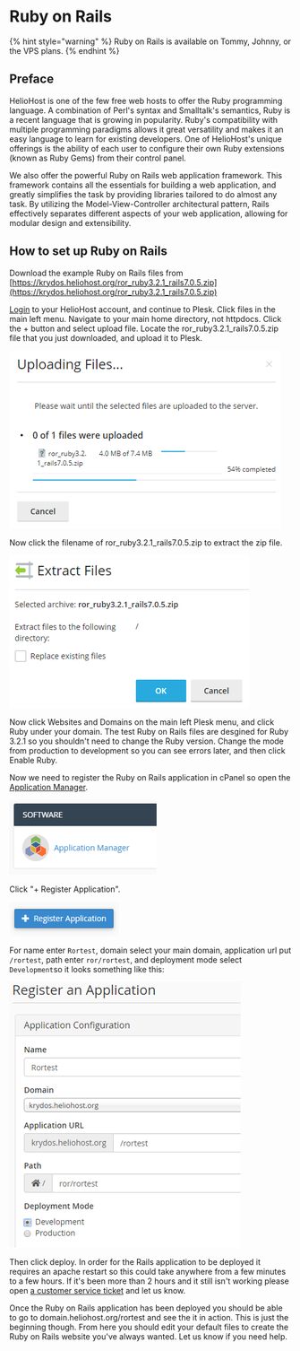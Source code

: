 # Ruby on Rails

{% hint style="warning" %}
Ruby on Rails is available on Tommy, Johnny, or the VPS plans.
{% endhint %}

## Preface

HelioHost is one of the few free web hosts to offer the Ruby programming language. A combination of Perl's syntax and Smalltalk's semantics, Ruby is a recent language that is growing in popularity. Ruby's compatibility with multiple programming paradigms allows it great versatility and makes it an easy language to learn for existing developers. One of HelioHost's unique offerings is the ability of each user to configure their own Ruby extensions \(known as Ruby Gems\) from their control panel.

We also offer the powerful Ruby on Rails web application framework. This framework contains all the essentials for building a web application, and greatly simplifies the task by providing libraries tailored to do almost any task. By utilizing the Model-View-Controller architectural pattern, Rails effectively separates different aspects of your web application, allowing for modular design and extensibility.

## How to set up Ruby on Rails

Download the example Ruby on Rails files from [https://krydos.heliohost.org/ror_ruby3.2.1_rails7.0.5.zip](https://krydos.heliohost.org/ror_ruby3.2.1_rails7.0.5.zip)

[Login](https://heliohost.org/login/) to your HelioHost account, and continue to Plesk. Click files in the main left menu. Navigate to your main home directory, not httpdocs. Click the + button and select upload file. Locate the ror_ruby3.2.1_rails7.0.5.zip file that you just downloaded, and upload it to Plesk.

![Upload zip file](../.gitbook/assets/ror_upload.png)

Now click the filename of ror_ruby3.2.1_rails7.0.5.zip to extract the zip file.

![Extract zip file](../.gitbook/assets/ror_extract.png)

Now click Websites and Domains on the main left Plesk menu, and click Ruby under your domain. The test Ruby on Rails files are desgined for Ruby 3.2.1 so you shouldn't need to change the Ruby version. Change the mode from production to development so you can see errors later, and then click Enable Ruby.





Now we need to register the Ruby on Rails application in cPanel so open the [Application Manager](https://tommy.heliohost.org:2083/frontend/paper_lantern/passenger/index.html).

![](../.gitbook/assets/application_manager.png)

Click "+ Register Application".

![](../.gitbook/assets/register_application.png)

For name enter `Rortest`, domain select your main domain, application url put `/rortest`, path enter `ror/rortest`, and deployment mode select `Development`so it looks something like this:

![](../.gitbook/assets/register_rortest_application.png)

Then click deploy. In order for the Rails application to be deployed it requires an apache restart so this could take anywhere from a few minutes to a few hours. If it's been more than 2 hours and it still isn't working please open [a customer service ticket](https://www.helionet.org/index/forum/45-customer-service/) and let us know.

Once the Ruby on Rails application has been deployed you should be able to go to domain.heliohost.org/rortest and see the it in action. This is just the beginning though. From here you should edit your default files to create the Ruby on Rails website you've always wanted. Let us know if you need help.

